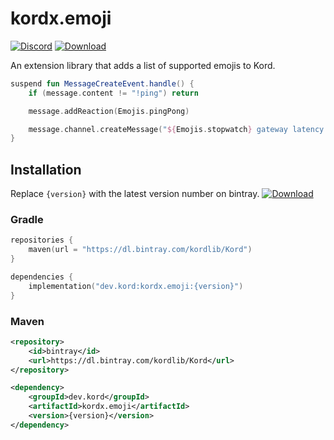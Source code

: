 # kordx.emoji

[![Discord](https://img.shields.io/discord/556525343595298817.svg?color=&label=Kord&logo=discord&style=for-the-badge)](https://discord.gg/6jcx5ev)
[![Download](https://img.shields.io/bintray/v/kordlib/Kord/kordx.emoji?color=&style=for-the-badge)](https://bintray.com/kordlib/Kord/kordx.emoji/_latestVersion)

An extension library that adds a list of supported emojis to Kord.

```kotlin
suspend fun MessageCreateEvent.handle() {
    if (message.content != "!ping") return

    message.addReaction(Emojis.pingPong)

    message.channel.createMessage("${Emojis.stopwatch} gateway latency is:${kord.gateway.ping.toLongMilliseconds()} ms")
}
```

## Installation

Replace `{version}` with the latest version number on bintray. [![Download](https://img.shields.io/bintray/v/kordlib/Kord/kordx.emoji?color=&style=for-the-badge) ](https://bintray.com/kordlib/Kord/kordx.emoji/_latestVersion)

### Gradle

```kotlin
repositories {
    maven(url = "https://dl.bintray.com/kordlib/Kord")
}
```

```kotlin
dependencies {
    implementation("dev.kord:kordx.emoji:{version}")
}
```

### Maven

```xml
<repository>
    <id>bintray</id>
    <url>https://dl.bintray.com/kordlib/Kord</url>
</repository>
```

```xml
<dependency>
    <groupId>dev.kord</groupId>
    <artifactId>kordx.emoji</artifactId>
    <version>{version}</version>
</dependency>
```

